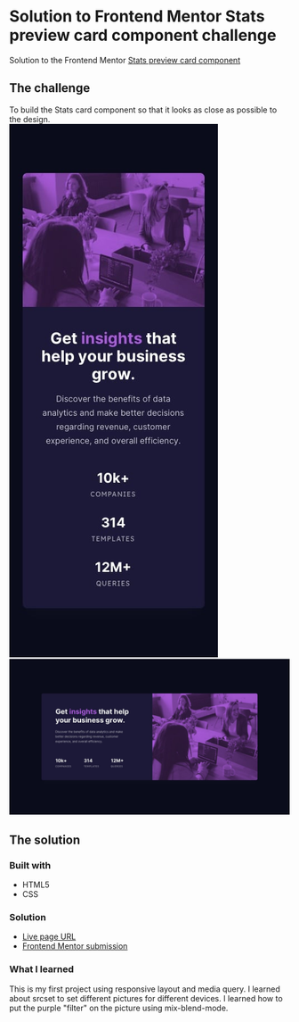 # Solution to Frontend Mentor Stats preview card component challenge
Solution to the Frontend Mentor [Stats preview card component](https://www.frontendmentor.io/challenges/stats-preview-card-component-8JqbgoU62)

## The challenge  
To build the Stats card component so that it looks as close as possible to the design.  
![Stats card component](./design/mobile-design.jpg)
![Stats card component](./design/desktop-design.jpg)

## The solution  
### Built with  
* HTML5  
* CSS

### Solution 
* [Live page URL](https://laurahai.github.io/stats-preview-card-component/)
* [Frontend Mentor submission](https://www.frontendmentor.io/solutions/reponsive-statistics-card-using-flexbox-2akJjTUszE)

### What I learned  
This is my first project using responsive layout and media query. I learned about srcset to set different pictures for different devices. I learned how to put the purple "filter" on the picture using mix-blend-mode.







